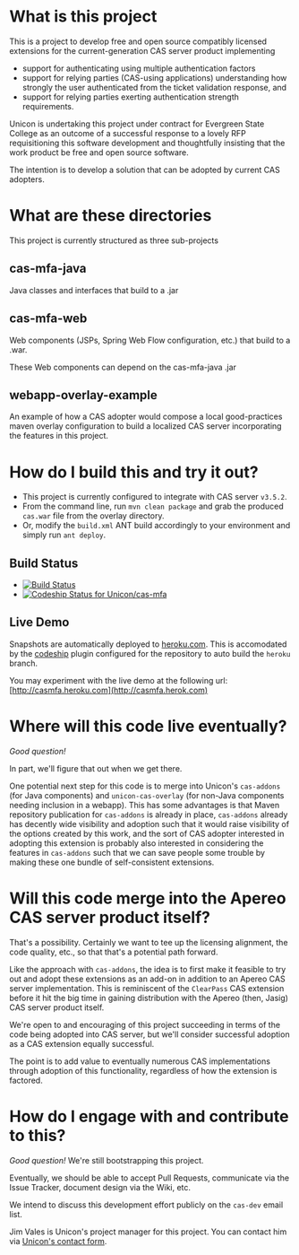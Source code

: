 # What is this project

This is a project to develop free and open source compatibly licensed extensions for the current-generation CAS server product implementing
* support for authenticating using multiple authentication factors
* support for relying parties (CAS-using applications) understanding how strongly the user authenticated from the ticket validation response, and
* support for relying parties exerting authentication strength requirements.

Unicon is undertaking this project under contract for Evergreen State College as an outcome of a successful response to a lovely RFP requisitioning this software development and thoughtfully insisting that the work product be free and open source software.

The intention is to develop a solution that can be adopted by current CAS adopters.

# What are these directories

This project is currently structured as three sub-projects

## cas-mfa-java

Java classes and interfaces that build to a .jar

## cas-mfa-web

Web components (JSPs, Spring Web Flow configuration, etc.) that build to a .war.

These Web components can depend on the cas-mfa-java .jar

## webapp-overlay-example

An example of how a CAS adopter would compose a local good-practices maven overlay configuration to build a localized CAS server incorporating the features in this project.


# How do I build this and try it out? 

* This project is currently configured to integrate with CAS server `v3.5.2`.
* From the command line, run `mvn clean package` and grab the produced `cas.war` file from the overlay directory.
* Or, modify the `build.xml` ANT build accordingly to your environment and simply run `ant deploy`.

## Build Status

* [![Build Status](https://secure.travis-ci.org/Unicon/cas-mfa.png)](http://travis-ci.org/Unicon/cas-mfa)
* [ ![Codeship Status for Unicon/cas-mfa](https://www.codeship.io/projects/0bbd72d0-b74c-0130-d193-1eff452fc99e/status?branch=master)](https://www.codeship.io/projects/4315)

## Live Demo
Snapshots are automatically deployed to [heroku.com](http://heroku.com). This is accomodated by the [codeship](http://codeship.io) plugin
configured for the repository to auto build the `heroku` branch.

You may experiment with the live demo at the following url:
[http://casmfa.heroku.com](http://casmfa.herok.com)

# Where will this code live eventually?

*Good question!*  

In part, we'll figure that out when we get there.

One potential next step for this code is to merge into Unicon's `cas-addons` (for Java components) and `unicon-cas-overlay` (for non-Java components needing inclusion in a webapp).  This has some advantages is that Maven repository publication for `cas-addons` is already in place, `cas-addons` already has decently wide visibility and adoption such that it would raise visibility of the options created by this work, and the sort of CAS adopter interested in adopting this extension is probably also interested in considering the features in `cas-addons` such that we can save people some trouble by making these one bundle of self-consistent extensions.

# Will this code merge into the Apereo CAS server product itself?

That's a possibility.  Certainly we want to tee up the licensing alignment, the code quality, etc., so that that's a potential path forward.

Like the approach with `cas-addons`, the idea is to first make it feasible to try out and adopt these extensions as an add-on in addition to an Apereo CAS server implementation.  This is reminiscent of the `ClearPass` CAS extension before it hit the big time in gaining distribution with the Apereo (then, Jasig) CAS server product itself.

We're open to and encouraging of this project succeeding in terms of the code being adopted into CAS server, but we'll consider successful adoption as a CAS extension equally successful.

The point is to add value to eventually numerous CAS implementations through adoption of this functionality, regardless of how the extension is factored.


# How do I engage with and contribute to this?

*Good question!*  We're still bootstrapping this project.  

Eventually, we should be able to accept Pull Requests, communicate via the Issue Tracker, document design via the Wiki, etc.

We intend to discuss this development effort publicly on the `cas-dev` email list.

Jim Vales is Unicon's project manager for this project.  You can contact him via [Unicon's contact form](http://www.unicon.net/contact).



